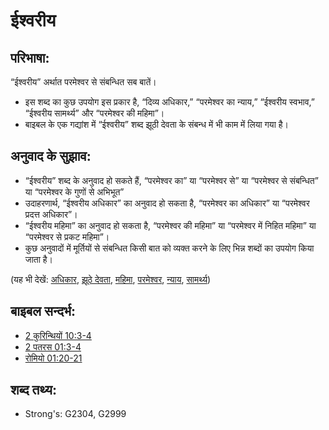 ﻿# ईश्वरीय #

## परिभाषा: ##

“ईश्वरीय” अर्थात परमेश्वर से संबन्धित सब बातें।

* इस शब्द का कुछ उपयोग इस प्रकार है, “दिव्य अधिकार,” “परमेश्वर का न्याय,” “ईश्वरीय स्वभाव,”  “ईश्वरीय सामर्थ्य” और “परमेश्वर की महिमा”।
* बाइबल के एक गद्यांश में “ईश्वरीय” शब्द झूठी देवता के संबन्ध में भी काम में लिया गया है।

## अनुवाद के सुझाव: ##

* “ईश्वरीय” शब्द के अनुवाद हो सकते हैं, “परमेश्वर का” या “परमेश्वर से” या “परमेश्वर से संबन्धित” या “परमेश्वर के गुणों से अभिभूत”
* उदाहरणार्थ, “ईश्वरीय अधिकार” का अनुवाद हो सकता है, “परमेश्वर का अधिकार” या “परमेश्वर प्रदत्त अधिकार”।
* “ईश्वरीय महिमा” का अनुवाद हो सकता है, “परमेश्वर की महिमा” या “परमेश्वर में निहित महिमा” या “परमेश्वर से प्रकट महिमा”।
* कुछ अनुवादों में मूर्तियों से संबन्धित किसी बात को व्यक्त करने के लिए भिन्न शब्दों का उपयोग किया जाता है।

(यह भी देखें: [अधिकार](../kt/authority.md), [झूठे देवता](../kt/falsegod.md), [महिमा](../kt/glory.md), [परमेश्वर](../kt/god.md), [न्याय](../kt/judge.md), [सामर्थ्य](../kt/power.md))

## बाइबल सन्दर्भ: ##

* [2 कुरिन्थियों 10:3-4](rc://en/tn/help/2co/10/03)
* [2 पतरस 01:3-4](rc://en/tn/help/2pe/01/03)
* [रोमियो 01:20-21](rc://en/tn/help/rom/01/20)

## शब्द तथ्य: ##

* Strong's: G2304, G2999
